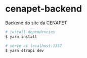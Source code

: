# cenapet-backend
Backend do site da CENAPET 

``` bash
# install dependencies
$ yarn install

# serve at localhost:1337
$ yarn strapi dev
```
